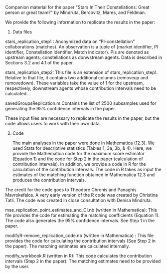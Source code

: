 Companion material for the paper "Stars In Their Constellations: Great person or great team?"
by Mindruta, Bercovitz, Mares, and Feldman.

We provide the following information to replicate the results in the paper: 
1.	Data files

stars_replication_step1	: Anonymized data on “PI-constellation” collaborations (matches). An observation is a tuple of {market identifier, PI identifier, Constellation identifier, Match indicator}. PIs are denoted as upstream agents; constellations as donwstream agents. Data is described in Sections 3.2 and 4.1 of the paper. 

stars_replication_step2: This file is an extension of stars_replication_step1. Relative to that file, it contains two additional columns (removeup and removedown). These variables take the value of 1 for the upstream, respectively, downstream agents whose contribution intervals need to be calculated. 

savedGroupsReplication.m Contains the list of 2500 subsamples used for generating the 95% confidence intervals in the paper. 

These input files are necessary to replicate the results in the paper, but the code allows users to work with their own data. 

2. Code
   
   The main analyses in the paper were done in Mathematica (12.3). We used Stata for descriptive statistics (Tables 1, 3a, 3b, & 4). Here, we provide the Mathematica code for the maximum score estimator (Equation 1) and the code for Step 2 in the paper (calculation of contribution intervals).
   In addition, we provide a code in R for the calculation of the contribution intervals. The code in R takes as input the estimates of the matching function obtained in Mathematica 12.3 and produces the contribution intervals.
   
The credit for the code goes to Theodore Chronis and Panaghis Mavrokefalos. A very early version of the R code was created by Christina Tatli. The code was created in close consultation with Denisa Mindruta.

mse_replication_point_estimates_and_CI.nb (written in Mathematica): This file provides the code for estimating the matching coefficients (Equation 1). The code also generates the 95% confidence intervals. See Step 1 in the paper. 

modifyR-remove_replication_code.nb (written in Mathematica) : This file provides the code for calculating the contribution intervals (See Step 2 in the paper). The matching estimates are calculated internally. 

modify_workbook.R (written in R): This code calculates the contribution intervals (Step 2 in the paper). The matching estimates need to be provided by the user. 

